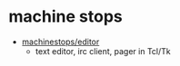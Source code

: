 # machine stops

- [machinestops/editor](https://github.com/machinestops/editor)
    - text editor, irc client, pager in Tcl/Tk

